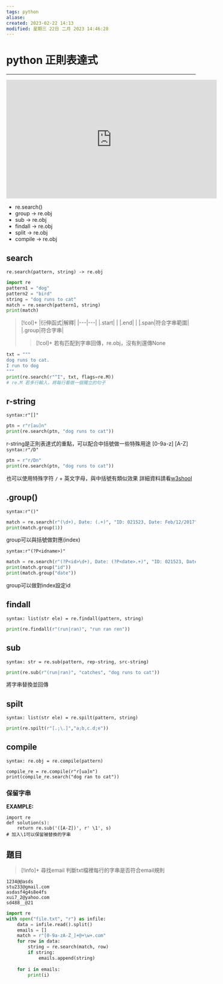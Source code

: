 ```yaml
---
tags: python 
aliase: 
created: 2023-02-22 14:13
modified: 星期三 22日 二月 2023 14:46:28
---
```


# python 正則表達式
***

<iframe width="560" height="315" src="https://www.youtube.com/embed/l1MAW1z641E" title="YouTube video player" frameborder="0" allow="accelerometer; autoplay; clipboard-write; encrypted-media; gyroscope; picture-in-picture" allowfullscreen></iframe>


- re.search()
- group -> re.obj
- sub -> re.obj
- findall -> re.obj
- split -> re.obj
- compile -> re.obj

## search
`re.search(pattern, string) -> re.obj`
```python
import re
pattern1 = "dog"
pattern2 = "bird"
string = "dog runs to cat"
match = re.search(pattern1, string)
print(match)
```

>[!col]+
>|衍伸函式|解釋|
>|---|---|
>|.start|  |
>|.end|  |
>|.span|符合字串範圍|
>|.group|符合字串|
>>[!col]+
>若有匹配到字串回傳，re.obj，沒有則還傳None

```python
txt = """
dog runs to cat.
I run to dog
"""
print(re.search(r"^I", txt, flags=re.M))
# re.M 若多行輸入，將每行看做一個獨立的句子
```

## r-string
`syntax:r"[]"`
```python
ptn = r"r[au]n"
print(re.search(ptn, "dog runs to cat"))
```
r-string是正則表達式的重點，可以配合中括號做一些特殊用途
[0-9a-z]
[A-Z]
`syntax:r"/D"`
```python
ptn = r"r/Dn"
print(re.search(ptn, "dog runs to cat"))
```
也可以使用特殊字符 `/` + 英文字母，與中括號有類似效果
詳細資料請看[w3shool](https://www.w3schools.com/python/python_regex.asp)

## .group()
`syntax:r"()"`
```python
match = re.search(r"(\d+), Date: (.+)", "ID: 021523, Date: Feb/12/2017")
print(match.group(1))
```
group可以與括號做對應(index)
 
`syntax:r"(?P<idname>)"`
```python
match = re.search(r"(?P<id>\d+), Date: (?P<date>.+)", "ID: 021523, Date: Feb/12/2017")
print(match.group("id"))
print(match.group("date"))
```
group可以做對index設定id
 
## findall
`syntax: list(str ele) = re.findall(pattern, string)`
```python
print(re.findall(r"(run|ran)", "run ran ren"))
```
## sub
`syntax: str = re.sub(pattern, rep-string, src-string)`
```python
print(re.sub(r"(run|ran)", "catches", "dog runs to cat"))
```
將字串替換並回傳
## spilt
`syntax: list(str ele) = re.spilt(pattern, string)`
```python
print(re.spilt(r"[.;\.]","a;b,c.d;e"))
```
## compile
`syntax: re.obj = re.compile(pattern)`
```python=
compile_re = re.compile(r"r[ua]n")
print(compile_re.search("dog ran to cat"))
```

### 保留字串
**EXAMPLE:**
```python=
import re
def solution(s):
    return re.sub('([A-Z])', r' \1', s)
# 加入\1可以保留被替換的字串
```


## 題目

>[!info]+ 尋找email
>判斷txt檔裡每行的字串是否符合email規則

```txt=
1234@@asds
stu233@gmail.com
asdasf4g4s8e4fs
xui7_2@yahoo.com
sd488__@21
```

```python
import re
with open("file.txt", "r") as infile:
    data = infile.read().split()
    emails = []
    match = r"[0-9a-zA-Z_]+@+\w+.com"
    for row in data:
        string = re.search(match, row)
        if string:
            emails.append(string)
    
    for i in emails:
        print(i)
```

